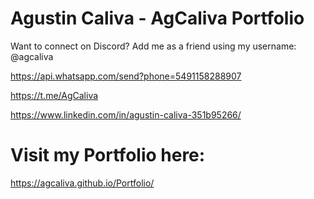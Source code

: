 # Agustin Caliva - AgCaliva Portfolio
Want to connect on Discord? Add me as a friend using my username: @agcaliva

https://api.whatsapp.com/send?phone=5491158288907

https://t.me/AgCaliva

https://www.linkedin.com/in/agustin-caliva-351b95266/


# Visit my Portfolio here:

https://agcaliva.github.io/Portfolio/
